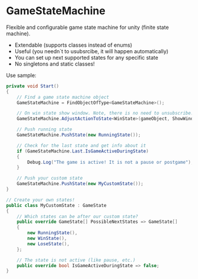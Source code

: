 # GameStateMachine
Flexible and configurable game state machine for unity (finite state machine).
- Extendable (supports classes instead of enums)
- Useful (you needn`t to usubsrcibe, it will happen automatically)
- You can set up next supported states for any specific state
- No singletons and static classes!

Use sample:
```csharp
private void Start()
{
    // Find a game state machine object
    GameStateMachine = FindObjectOfType<GameStateMachine>();

    // On win state show window. Note, there is no need to unsubscribe!
    GameStateMachine.AdjustActionToState<WinState>(gameObject, ShowWindow);

    // Push running state
    GameStateMachine.PushState(new RunningState());

    // Check for the last state and get info about it
    if (GameStateMachine.Last.IsGameActiveDuringState)
    {
        Debug.Log("The game is active! It is not a pause or postgame");
    }

    // Push your custom state
    GameStateMachine.PushState(new MyCustomState());
}

// Create your own states!
public class MyCustomState : GameState
{
    // Which states can be after our custom state?
    public override GameState[] PossibleNextStates => GameState[]
    {
        new RunningState(),
        new WinState(),
        new LoseState(),
    };

    // The state is not active (like pause, etc.)
    public override bool IsGameActiveDuringState => false;
}
```
